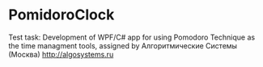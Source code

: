 # PomidoroClock
Test task: 
Development of WPF/C# app for using Pomodoro Technique as the time managment tools,
assigned by Алгоритмические Системы (Москва) http://algosystems.ru
